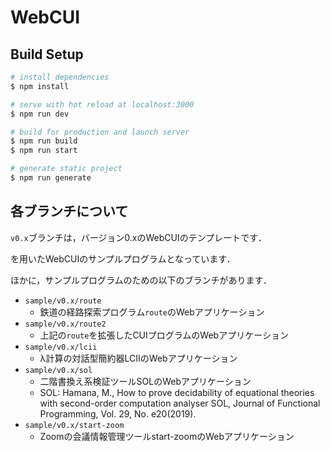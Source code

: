 # WebCUI

## Build Setup

```bash
# install dependencies
$ npm install

# serve with hot reload at localhost:3000
$ npm run dev

# build for production and launch server
$ npm run build
$ npm run start

# generate static project
$ npm run generate
```

## 各ブランチについて

`v0.x`ブランチは，バージョン0.xのWebCUIのテンプレートです．

を用いたWebCUIのサンプルプログラムとなっています．

ほかに，サンプルプログラムのための以下のブランチがあります．

* `sample/v0.x/route`
    * 鉄道の経路探索プログラム`route`のWebアプリケーション
* `sample/v0.x/route2`
    * 上記の`route`を拡張したCUIプログラムのWebアプリケーション
* `sample/v0.x/lcii`
    * λ計算の対話型簡約器LCIIのWebアプリケーション
* `sample/v0.x/sol`
    * 二階書換え系検証ツールSOLのWebアプリケーション
    * SOL: Hamana, M., How to prove decidability of equational theories with second-order computation analyser SOL, Journal of Functional Programming, Vol. 29, No. e20(2019).
* `sample/v0.x/start-zoom`
    * Zoomの会議情報管理ツールstart-zoomのWebアプリケーション
